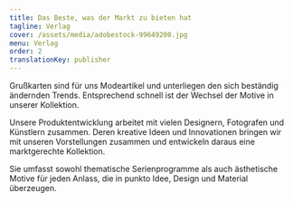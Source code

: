 ```yaml
---
title: Das Beste, was der Markt zu bieten hat 
tagline: Verlag
cover: /assets/media/adobestock-99649200.jpg
menu: Verlag
order: 2
translationKey: publisher
---
```

Grußkarten sind für uns Modeartikel und unterliegen den sich beständig ändernden Trends. Entsprechend schnell ist der Wechsel der Motive in unserer Kollektion.

Unsere Produktentwicklung arbeitet mit vielen Designern, Fotografen und Künstlern zusammen. Deren kreative Ideen und Innovationen bringen wir mit unseren Vorstellungen zusammen und entwickeln daraus eine marktgerechte Kollektion.

Sie umfasst sowohl thematische Serienprogramme als auch ästhetische Motive für jeden Anlass, die in punkto Idee, Design und Material überzeugen.
